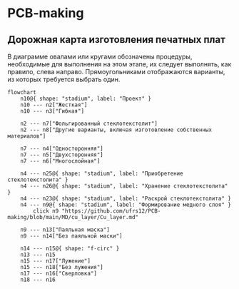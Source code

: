 # PCB-making
## Дорожная карта изготовления печатных плат

В диаграмме овалами или кругами обозначены процедуры, необходимые для выполнения на этом этапе, их следует выполнять, как правило, слева направо. Прямоугольниками отображаются варианты, из которых требуется выбрать один.

```mermaid
flowchart
	n10@{ shape: "stadium", label: "Проект" }
	n10 --- n2["Жесткая"]
	n10 --- n3["Гибкая"]

	n2 --- n7["Фольгированный стеклотекстолит"]
	n2 --- n8["Другие варианты, включая изготовление собственных материалов"]
	
	n7 --- n4["Односторонняя"]
	n7 --- n5["Двухсторонняя"]
	n7 --- n6["Многослойная"]
	
	n4 --- n25@{ shape: "stadium", label: "Приобретение стеклотекстолита" }
	n4 --- n26@{ shape: "stadium", label: "Хранение стеклотекстолита" }
	n4 --- n23@{ shape: "stadium", label: "Раскрой стеклотекстолита" }
	n4 --- n9@{ shape: "stadium", label: "Формирование медного слоя" }
		click n9 "https://github.com/ufrs12/PCB-making/blob/main/MD/cu_layer/Cu_layer.md"

	n9 --- n13["Паяльная маска"]
	n9 --- n14["Без паяльной маски"]
	
	n14 --- n15@{ shape: "f-circ" }
	n13 --- n15
	n15 --- n17["Лужение"]
	n15 --- n18["Без лужения"]
	n17 --- n16["Сверловка"]
	n18 --- n16
